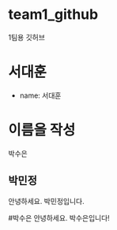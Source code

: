# team1_github
1팀용 깃허브

# 서대훈
- name: 서대훈



# 이름을 작성
박수은 

## 박민정
안녕하세요. 박민정입니다.

#박수은
안녕하세요. 박수은입니다!